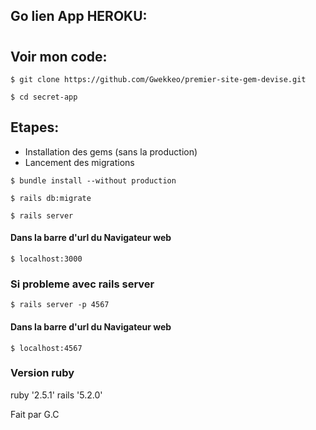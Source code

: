 ## Go lien App HEROKU:
# 

## Voir mon code:
```
$ git clone https://github.com/Gwekkeo/premier-site-gem-devise.git
```
```
$ cd secret-app
```

## Etapes:
* Installation des gems (sans la production)
* Lancement des migrations

```
$ bundle install --without production
```
```
$ rails db:migrate
```
```
$ rails server
```

#### Dans la barre d'url du Navigateur web
```
$ localhost:3000
```

### Si probleme avec rails server
```
$ rails server -p 4567
```
#### Dans la barre d'url du Navigateur web
```
$ localhost:4567
```

### Version ruby
ruby '2.5.1'
rails '5.2.0'

Fait par G.C
